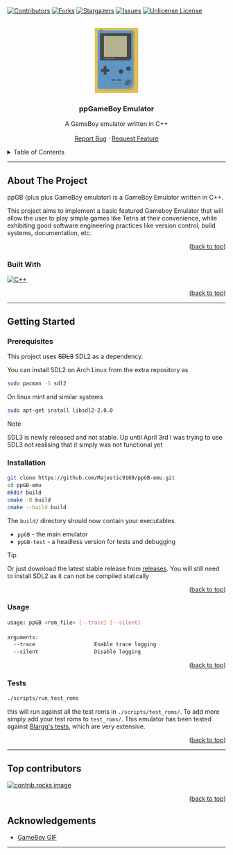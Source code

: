 <!-- Improved compatibility of back to top link: See: https://github.com/Majestic9169/ppGB-emu/pull/73 -->
<a id="readme-top"></a>
<!--
*** Thanks for checking out the Best-README-Template. If you have a suggestion
*** that would make this better, please fork the repo and create a pull request
*** or simply open an issue with the tag "enhancement".
*** Don't forget to give the project a star!
*** Thanks again! Now go create something AMAZING! :D
-->



<!-- PROJECT SHIELDS -->
<!--
*** I'm using markdown "reference style" links for readability.
*** Reference links are enclosed in brackets [ ] instead of parentheses ( ).
*** See the bottom of this document for the declaration of the reference variables
*** for contributors-url, forks-url, etc. This is an optional, concise syntax you may use.
*** https://www.markdownguide.org/basic-syntax/#reference-style-links
-->
[![Contributors][contributors-shield]][contributors-url]
[![Forks][forks-shield]][forks-url]
[![Stargazers][stars-shield]][stars-url]
[![Issues][issues-shield]][issues-url]
[![Unlicense License][license-shield]][license-url]
<!-- [![LinkedIn][linkedin-shield]][linkedin-url] -->

<!-- PROJECT LOGO -->
<br />
<div align="center">
  <a href="https://github.com/Majestic9169/ppGB-emu">
    <img src="./assets/GameBoy.GIF" alt="Logo" width="100" height="150">
  </a>

  <h3 align="center">ppGameBoy Emulator</h3>

  <p align="center">
    A GameBoy emulator written in C++
    <br />
    <!-- <a href="https://github.com/Majestic9169/ppGB-emu/wiki"><strong>Explore the docs »</strong></a> -->
    <!-- <br /> -->
    <br />
    <!-- <a href="https://github.com/Majestic9169/ppGB-emu">View Demo</a> -->
    <!-- &middot; -->
    <a href="https://github.com/Majestic9169/ppGB-emu/issues/new?labels=bug&template=bug-report---.md">Report Bug</a>
    &middot;
    <a href="https://github.com/Majestic9169/ppGB-emu/issues/new?labels=enhancement&template=feature-request---.md">Request Feature</a>
  </p>
</div>

<!-- TABLE OF CONTENTS -->
<details>
  <summary>Table of Contents</summary>
  <ol>
    <li>
      <a href="#about-the-project">About The Project</a>
      <ul>
        <li><a href="#built-with">Built With</a></li>
      </ul>
    </li>
    <li>
      <a href="#getting-started">Getting Started</a>
      <ul>
        <li><a href="#prerequisites">Prerequisites</a></li>
        <li><a href="#installation">Installation</a></li>
        <li><a href="#usage">Usage</a></li>
        <li><a href="#tests">Tests</a></li>
      </ul>
    </li>
    <li><a href="#top-contributors">Top Contributors</a></li>
  </ol>
</details>
 
---

<!-- ABOUT THE PROJECT -->
## About The Project

ppGB (plus plus GameBoy emulator) is a GameBoy Emulator written in C++. 

This project aims to implement a basic featured Gameboy Emulator that will allow the user to play simple games like Tetris at their convenience, while exhibiting good software engineering practices like version control, build systems, documentation, etc.

<p align="right">(<a href="#readme-top">back to top</a>)</p>

### Built With

[![C++](https://img.shields.io/badge/C++-%2300599C.svg?logo=c%2B%2B&logoColor=white)](#)

<p align="right">(<a href="#readme-top">back to top</a>)</p>

---

<!-- GETTING STARTED -->
## Getting Started

### Prerequisites

This project uses ~~SDL3~~ SDL2 as a dependency.

You can install SDL2 on Arch Linux from the extra repository as 

```bash
sudo pacman -S sdl2
```

On linux mint and similar systems

```bash
sudo apt-get install libsdl2-2.0.0
```

> [!NOTE]
> SDL3 is newly released and not stable. Up until April 3rd I was trying to use SDL3 not realising that it simply was not functional yet

### Installation


```bash
git clone https://github.com/Majestic9169/ppGB-emu.git
cd ppGB-emu
mkdir build
cmake -B build
cmake --build build
```

The `build/` directory should now contain your executables 
- `ppGB` - the main emulator
- `ppGB-test` - a headless version for tests and debugging

> [!TIP]
> Or just download the latest stable release from [releases](https://github.com/Majestic9169/ppGB-emu/releases).
> You will still need to install SDL2 as it can not be compiled statically

<p align="right">(<a href="#readme-top">back to top</a>)</p>

### Usage


```bash
usage: ppGB <rom_file> [--trace] [--silent] 

arguments:
  --trace                   Enable trace logging
  --silent                  Disable logging
```

<p align="right">(<a href="#readme-top">back to top</a>)</p>

### Tests


```bash
./scripts/run_test_roms
```

this will run against all the test roms in `./scripts/test_roms/`. To add more
simply add your test roms to `test_roms/`. This emulator has been tested
against [Blargg's tests](https://gbdev.gg8.se/wiki/articles/Test_ROMs), which are very extensive.

<p align="right">(<a href="#readme-top">back to top</a>)</p>

---

<!-- CONTRIBUTING -->
## Top contributors

<a href="https://github.com/Majestic9169/ppGB-emu/graphs/contributors">
  <img src="https://contrib.rocks/image?repo=Majestic9169/ppGB-emu" alt="contrib.rocks image" />
</a>

<p align="right">(<a href="#readme-top">back to top</a>)</p>

<!-- APPENDIX -->
## Acknowledgements

- [GameBoy GIF](https://codepen.io/heero/pen/DpBZzz)

---

<!-- MARKDOWN LINKS & IMAGES -->
<!-- https://www.markdownguide.org/basic-syntax/#reference-style-links -->
[contributors-shield]: https://img.shields.io/github/contributors/Majestic9169/ppGB-emu.svg?style=for-the-badge
[contributors-url]: https://github.com/Majestic9169/ppGB-emu/graphs/contributors
[forks-shield]: https://img.shields.io/github/forks/Majestic9169/ppGB-emu.svg?style=for-the-badge
[forks-url]: https://github.com/Majestic9169/ppGB-emu/network/members
[stars-shield]: https://img.shields.io/github/stars/Majestic9169/ppGB-emu.svg?style=for-the-badge
[stars-url]: https://github.com/Majestic9169/ppGB-emu/stargazers
[issues-shield]: https://img.shields.io/github/issues/Majestic9169/ppGB-emu.svg?style=for-the-badge
[issues-url]: https://github.com/Majestic9169/ppGB-emu/issues
[license-shield]: https://img.shields.io/github/license/Majestic9169/ppGB-emu.svg?style=for-the-badge
[license-url]: https://github.com/Majestic9169/ppGB-emu/blob/master/LICENSE.txt
